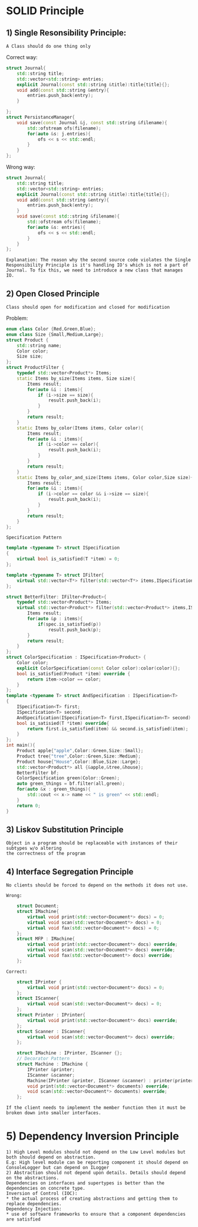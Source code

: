 # SOLID Principle

## 1) Single Resonsibility Principle:

    A Class should do one thing only

Correct way:
```cpp
struct Journal{
    std::string title;
    std::vector<std::string> entries;
    explicit Journal(const std::string &title):title{title}{};
    void add(const std::string &entry){
        entries.push_back(entry);
    }

};
struct PersistanceManager{
    void save(const Journal &j, const std::string &filename){
        std::ofstream ofs(filename);
        for(auto &s: j.entries){
            ofs << s << std::endl;
        }
    }
};
```
Wrong way:
```cpp
struct Journal{
    std::string title;
    std::vector<std::string> entries;
    explicit Journal(const std::string &title):title{title}{};
    void add(const std::string &entry){
        entries.push_back(entry);
    }
    void save(const std::string &filename){
        std::ofstream ofs(filename);
        for(auto &s: entries){
            ofs << s << std::endl;
        }
    }
};
```
    Explanation: The reason why the second source code violates the Single Responsibility Principle is it's handling IO's which is not a part of Journal. To fix this, we need to introduce a new class that manages IO.

## 2) Open Closed Principle
    Class should open for modification and closed for modification

Problem:
```cpp
enum class Color {Red,Green,Blue};
enum class Size {Small,Medium,Large};
struct Product {
    std::string name;
    Color color;
    Size size;
};
struct ProductFilter {
    typedef std::vector<Product*> Items;
    static Items by_size(Items items, Size size){
        Items result;
        for(auto &i : items){
            if (i->size == size){
                result.push_back(i);
            }
        }
        return result;
    }
    static Items by_color(Items items, Color color){
        Items result;
        for(auto &i : items){
            if (i->color == color){
                result.push_back(i);
            }
        }
        return result;
    }
    static Items by_color_and_size(Items items, Color color,Size size){
        Items result;
        for(auto &i : items){
            if (i->color == color && i->size == size){
                result.push_back(i);
            }
        }
        return result;
    }
};
```
    Specification Pattern
```cpp
template <typename T> struct ISpecification
{
    virtual bool is_satisfied(T *item) = 0;
};

template <typename T> struct IFilter{
    virtual std::vector<T*> filter(std::vector<T*> items,ISpecification<T> &spec) = 0;
};

struct BetterFilter: IFilter<Product>{
    typedef std::vector<Product*> Items;
    virtual std::vector<Product*> filter(std::vector<Product*> items,ISpecification<Product> &spec) override {
        Items result;
        for(auto &p : items){
            if(spec.is_satisfied(p))
                result.push_back(p);
        }
        return result;
    }
};
struct ColorSpecification : ISpecification<Product> {
    Color color;
    explicit ColorSpecification(const Color color):color(color){};
    bool is_satisfied(Product *item) override {
        return item->color == color;
    }
};
template <typename T> struct AndSpecification : ISpecification<T>
{
    ISpecification<T> first;
    ISpecification<T> second;
    AndSpecification(ISpecification<T> first,ISpecification<T> second): first(first),second(second){}
    bool is_satisied(T *item) override{
        return first.is_satisfied(item) && second.is_satisfied(item);
    }
};
int main(){
    Product apple{"apple",Color::Green,Size::Small};
    Product tree{"tree",Color::Green,Size::Medium};
    Product house{"House",Color::Blue,Size::Large};
    std::vector<Product*> all {&apple,&tree,&house};
    BetterFilter bf;
    ColorSpecification green(Color::Green);
    auto green_things = bf.filter(all,green);
    for(auto &x : green_things){
        std::cout << x-> name << " is green" << std::endl; 
    }
    return 0;
}
```

## 3) Liskov Substitution Principle
    Object in a program should be replaceable with instances of their subtypes w/o altering
    the correctness of the program
## 4) Interface Segregation Principle
    No clients should be forced to depend on the methods it does not use.

    Wrong:
``` cpp
    struct Document;
    struct IMachine{
        virtual void print(std::vector<Document*> docs) = 0;
        virtual void scan(std::vector<Document*> docs) = 0;
        virtual void fax(std::vector<Document*> docs) = 0;
    };
    struct MFP : IMachine{
        virtual void print(std::vector<Document*> docs) override;
        virtual void scan(std::vector<Document*> docs) override;
        virtual void fax(std::vector<Document*> docs) override;
    };
```
    Correct:
``` cpp
    struct IPrinter {
        virtual void print(std::vector<Document*> docs) = 0;
    };
    struct IScanner{
        virtual void scan(std::vector<Document*> docs) = 0;
    };
    struct Printer : IPrinter{
        virtual void print(std::vector<Document*> docs) override;
    };
    struct Scanner : IScanner{
        virtual void scan(std::vector<Document*> docs) override;
    };

    struct IMachine : IPrinter, IScanner {};
    // Decorator Pattern
    struct Machine : IMachine {
        IPrinter &printer;
        IScanner &scanner;
        Machine(IPrinter &printer, IScanner &scanner) : printer(printer),scanner(scanner){};
        void print(std::vector<Document*> documents) override;
        void scan(std::vector<Document*> documents) override;
    }; 
```
    If the client needs to implement the member function then it must be broken down into smaller interfaces.
# 5) Dependency Inversion Principle
    1) High Level modules should not depend on the Low Level modules but both should depend on abstraction.
    E.g: High level module can be reporting component it should depend on ConsoleLogger but can depend on ILogger
    2) Abstraction should not depend upon details. Details should depend on the abstractions.
    Dependencies on interfaces and supertypes is better than the dependencies on concrete type.
    Inversion of Control (IOC):
    * the actual process of creating abstractions and getting them to replace dependencies.
    Dependency Injection:
    * use of software frameworks to ensure that a component dependencies are satisfied